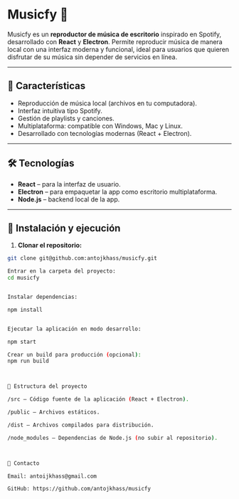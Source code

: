 # Musicfy 🎵

Musicfy es un **reproductor de música de escritorio** inspirado en Spotify, desarrollado con **React** y **Electron**. Permite reproducir música de manera local con una interfaz moderna y funcional, ideal para usuarios que quieren disfrutar de su música sin depender de servicios en línea.

---

## 🌟 Características

- Reproducción de música local (archivos en tu computadora).  
- Interfaz intuitiva tipo Spotify.  
- Gestión de playlists y canciones.  
- Multiplataforma: compatible con Windows, Mac y Linux.  
- Desarrollado con tecnologías modernas (React + Electron).  

---

## 🛠 Tecnologías

- **React** – para la interfaz de usuario.  
- **Electron** – para empaquetar la app como escritorio multiplataforma.  
- **Node.js** – backend local de la app.  

---

## 🚀 Instalación y ejecución

1. **Clonar el repositorio:**
```bash
git clone git@github.com:antojkhass/musicfy.git

Entrar en la carpeta del proyecto:
cd musicfy


Instalar dependencias:

npm install


Ejecutar la aplicación en modo desarrollo:

npm start

Crear un build para producción (opcional):
npm run build



📂 Estructura del proyecto

/src – Código fuente de la aplicación (React + Electron).

/public – Archivos estáticos.

/dist – Archivos compilados para distribución.

/node_modules – Dependencias de Node.js (no subir al repositorio).



🎯 Contacto

Email: antoijkhass@gmail.com

GitHub: https://github.com/antojkhass/musicfy